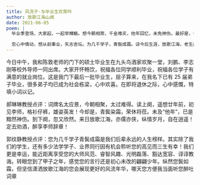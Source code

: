```yaml
---
title: 风流子·与毕业生欢聚吟
author: 放歌江海山阙
date: 2021-06-05
poem: |
  毕业季登场，大家起，一起举樽觞。想今朝相聚，千金难买，他年回忆，未免神伤。最好是，今填词一首，好慰籍离肠。歌颂青春，共同留影，前程祝愿，苍溟遨翔。

  忽心中情动，想从前事业，矢志杏坛。为几千学子，青鬓成霜。谅今后生涯，放歌江海，老生故态，不改佯狂。君等若来劝酒，醉吐词章。
---
```


今日中午，我和陈敦老师的门下的硕士毕业生在九头鸟酒家欢聚一堂，刘鹏、李志刚等校外导师一同出席。大家开怀畅饮，祝福各位同学顺利毕业，祝福各位学子有满意的就业岗位。这是我门下最后一批毕业生，屈子算来，在我名下已有 25 届弟子毕业，很多弟子均已成为社会栋梁，心中欢喜。在即将退休之际，心中感慨，特填小词以记。

郝琳琳教授点评：词牌名太应景，今朝相聚，太过难得。读上阕，遥想廿年前，初见李师，格衫仔裤，雄姿英发！今却是，青鬓染霜，荣休将莅。未及“他年”，已是黯然神伤。到下阕，忽又欣然。来日放歌江海，亦儒亦侠，纵情岁月，自在逍遥！定去劝酒，醉享李师辞章！

郭纹静教授点评：您为几千学子青鬓成霜是我们后辈永远的人生榜样。其实除了我们的学生，还有多少法学学子、业界同行因有机会聆听您的高见而三生有幸！我们更是幸运，能近距离享受您的大师风范、睿智风趣、光明磊落、豁达宽容、谆谆教诲。转眼您到了甲子之年，感觉您的言行还是初心未改的翩翩少年。纵然您鬓如霜，但坚信潇洒放歌江海的您会展现更好的风流年华，哪天您方便我当面听您醉吐词章
